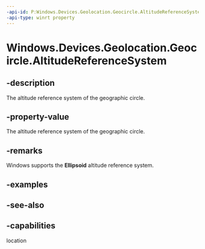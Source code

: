```yaml
---
-api-id: P:Windows.Devices.Geolocation.Geocircle.AltitudeReferenceSystem
-api-type: winrt property
---
```


<!-- Property syntax
public Windows.Devices.Geolocation.AltitudeReferenceSystem AltitudeReferenceSystem { get; }
-->

# Windows.Devices.Geolocation.Geocircle.AltitudeReferenceSystem

## -description
The altitude reference system of the geographic circle.

## -property-value
The altitude reference system of the geographic circle.

## -remarks
Windows supports the **Ellipsoid** altitude reference system.

## -examples

## -see-also

## -capabilities
location
